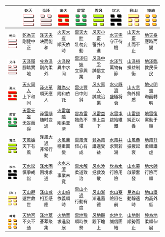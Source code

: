 |       | ![qian](/resources/gua_qian.png) | ![dui](/resources/gua_ze.png) | ![li](/resources/gua_li.png) | ![zhen](/resources/gua_zhen.png) | ![xun](/resources/gua_xun.png) | ![kan](/resources/gua_kan.png) | ![geng](/resources/gua_geng.png) | ![kun](/resources/gua_kun.png) |
|:-----:|:-----:|:-----:|:-----:|:-----:|:-----:|:-----:|:-----:|:-----:|
| ![qian](/resources/gua_qian.png) |   [乾為天](/10wings/xuguazhuan/01qian/)<br>剛健中正   |   [泽天夬](/10wings/xuguazhuan/43guai/)<br>决而能和   |   [火天大有](/10wings/xuguazhuan/14dayou/)<br>順天依時   |   [雷天大壯](/10wings/xuguazhuan/34dazhuang/)<br>壯勿妄動   |   [风天小畜](/10wings/xuguazhuan/09xiaoxu/)<br>蓄养待進   |   [水天需](/10wings/xuguazhuan/05xu/)<br>守正待機   |   [山天大畜](/10wings/xuguazhuan/26daxu/)<br>止而不止   |   [地天泰](/10wings/xuguazhuan/11tai/)<br>應時而變   |
| ![dui](/resources/gua_ze.png) |   [天泽履](/10wings/xuguazhuan/10lv/)<br>腳踏實地   |   [兑為泽](/10wings/xuguazhuan/58dui/)<br>剛內柔外   |   [火泽睽](/10wings/xuguazhuan/38kui/)<br>異中求同   |   [雷泽归妹](/10wings/xuguazhuan/54guimei/)<br>立家興業   |   [风泽中孚](/10wings/xuguazhuan/61zhongfu/)<br>誠信立身   |   [水泽节](/10wings/xuguazhuan/60jie/)<br>萬物有節   |   [山泽損](/10wings/xuguazhuan/41sun/)<br>損益制衡   |   [地泽臨](/10wings/xuguazhuan/19lin/)<br>教民保民   |
| ![li](/resources/gua_li.png) |   [天火同人](/10wings/xuguazhuan/13tongren/)<br>上下和同   |   [泽火革](/10wings/xuguazhuan/49ge/)<br>順天應人   |   [離為火](/10wings/xuguazhuan/30li/)<br>附和依託   |   [雷火豐](/10wings/xuguazhuan/55feng/)<br>日中則斜   |   [风火家人](/10wings/xuguazhuan/37jiaren/)<br>誠威治業   |   [水火既濟](/10wings/xuguazhuan/63jiji/)<br>盛極将衰   |   [山火贲](/10wings/xuguazhuan/22bi/)<br>飾外揚质   |   [地火明夷](/10wings/xuguazhuan/36mingyi/)<br>晦而轉明   |
| ![zhen](/resources/gua_zhen.png) |   [天雷无妄](/10wings/xuguazhuan/25wuwang/)<br>无妄而得   |   [泽雷隨](/10wings/xuguazhuan/17sui/)<br>随时变通   |   [火雷噬嗑](/10wings/xuguazhuan/21shike/)<br>剛柔並濟   |   [震為雷](/10wings/xuguazhuan/51lei/)<br>臨危不懼   |   [风雷益](/10wings/xuguazhuan/42yi/)<br>損上益下   |   [水雷屯](/10wings/xuguazhuan/03jun/)<br>啟始維艱   |   [山雷颐](/10wings/xuguazhuan/27yi/)<br>純正以養   |   [地雷復](/10wings/xuguazhuan/24fu/)<br>寓動于順   |
| ![xun](/resources/gua_xun.png) |   [天風姤](/10wings/xuguazhuan/44gou/)<br>天下有風   |   [泽風大過](/10wings/xuguazhuan/28daguo/)<br>非常行動   |   [火風鼎](/10wings/xuguazhuan/50ding/)<br>穩重圖變   |   [雷風恆](/10wings/xuguazhuan/32heng/)<br>恆心有成   |   [巽為風](/10wings/xuguazhuan/57xun/)<br>謙遜受益   |   [水風井](/10wings/xuguazhuan/48jin/)<br>求賢若渴   |   [山風蠱](/10wings/xuguazhuan/18gu/)<br>振疲起衰   |   [地風升](/10wings/xuguazhuan/46sheng/)<br>柔順謙虛   |
| ![kan](/resources/gua_kan.png) |   [天水訟](/10wings/xuguazhuan/06song/)<br>慎爭戒訟   |   [泽水困](/10wings/xuguazhuan/47kun/)<br>困境求通   |   [火水未濟](/10wings/xuguazhuan/64weiji/)<br>事業未竟   |   [雷水解](/10wings/xuguazhuan/40xie/)<br>柔道致治   |   [风水渙](/10wings/xuguazhuan/59huan/)<br>拯救渙散   |   [坎為水](/10wings/xuguazhuan/29kan/)<br>行險用險   |   [山水蒙](/10wings/xuguazhuan/04meng/)<br>啟蒙奮發   |   [地水師](/10wings/xuguazhuan/07shi/)<br>行險而順   |
| ![geng](/resources/gua_geng.png) |   [天山遯](/10wings/xuguazhuan/33dun/)<br>遯世救世   |   [泽山咸](/10wings/xuguazhuan/31xian/)<br>相互感應  |   [火山旅](/10wings/xuguazhuan/56lv/)<br>依義順時   |   [雷山小過](/10wings/xuguazhuan/62xiaoguo/)<br>行動有度   |   [风山漸](/10wings/xuguazhuan/53jian/)<br>漸進蓄德   |   [水山蹇](/10wings/xuguazhuan/39jian/)<br>險阻在前   |   [艮為山](/10wings/xuguazhuan/52geng/)<br>動靜適時   |   [地山謙](/10wings/xuguazhuan/15qian/)<br>内高外低   |
| ![kun](/resources/gua_kun.png) |   [天地否](/10wings/xuguazhuan/12pi/)<br>不交不通   |   [泽地萃](/10wings/xuguazhuan/45cui/)<br>薈萃聚集   |   [火地晋](/10wings/xuguazhuan/35jin/)<br>求進發展   |   [雷地豫](/10wings/xuguazhuan/16yu/)<br>順時依勢   |   [风地觀](/10wings/xuguazhuan/20guan/)<br>觀下瞻上   |   [水地比](/10wings/xuguazhuan/08bi/)<br>誠信團結   |   [山地剝](/10wings/xuguazhuan/23bo/)<br>順勢而止   |   [坤為地](/10wings/xuguazhuan/02kun/)<br>柔順伸展   |